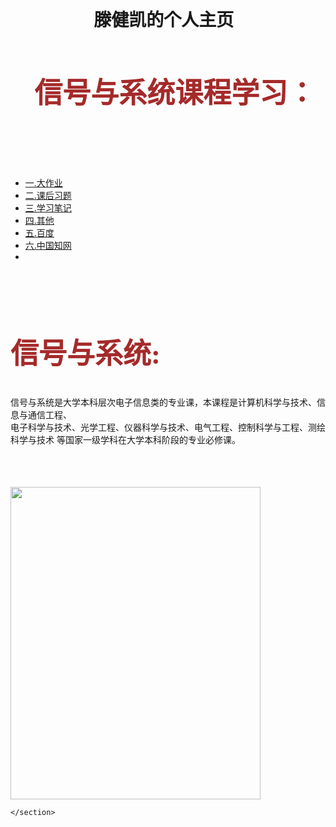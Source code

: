  <!doctype html>
 <html>
 <head>
     <title>Later3.github.io</title>
 <link href="style.css" rel="stylesheet"  type="text/css" />
 <meta charset="utf-8">
 <base target="_blank">
 <style>
     body{
         background-image: url('/u.jpg');
                     background-size: 100%;
                 background-repeat: repeat-x;
          }
        }
    h1{
            font-family: 微软雅黑;
            font-size: 50px;
            text-align:center;
        }
    h2{
        font-family:微软雅黑;
        font-size: 45px;
        color: brown;
        }
    </style> 
</head>
<body>
<header> 
  <h1> 
滕健凯的个人主页 <span class="orange"> </span>
  </h1>
  <h2> 
信号与系统课程学习<span class="orange">： </span>
  </h2>
</header>
<nav>
      <ul>
<br>
           <li><a href="链接栏">一.大作业</a> </li>
           <li><a href="链接栏">二.课后习题</a></li>
           <li><a href="链接栏">三.学习笔记</a></li>
           <li><a href="链接栏">四.其他</a></li>
           <li><a href="http://www.baidu.com">五.百度</a></li>
           <li><a href="http://epub.cnki.net/kns/default.htm">六.中国知网</a><li>
      </ul>
</nav> 
<div id="content">
    <section>
    <h2>信号与系统:</h2></div>
    <span class="orange">信号与系统是大学本科层次电子信息类的专业课，本课程是计算机科学与技术、信息与通信工程、
      <br>
      电子科学与技术、光学工程、仪器科学与技术、电气工程、控制科学与工程、测绘科学与技术
      等国家一级学科在大学本科阶段的专业必修课。</span>
    <br>
      <img id="imgPicture" src="https://gss0.bdstatic.com/-4o3dSag_xI4khGkpoWK1HF6hhy/baike/c0%3Dbaike80%2C5%2C5%2C80%2C26/sign=4536d53b68061d95694b3f6a1a9d61b4/e4dde71190ef76c64bd857289b16fdfaaf5167af.jpg" onload="imageResize()" style="visibility: visible; display: inline-block; width: 400px; height: 500px; margin-top: 66.5px;" url="https://gss0.bdstatic.com/-4o3dSag_xI4khGkpoWK1HF6hhy/baike/c0%3Dbaike80%2C5%2C5%2C80%2C26/sign=4536d53b68061d95694b3f6a1a9d61b4/e4dde71190ef76c64bd857289b16fdfaaf5167af.jpg">
      
    </section>
</div>
</body>
</html>
